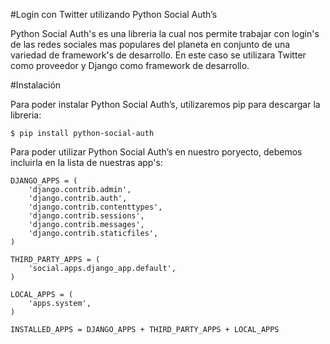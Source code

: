 #Login con Twitter utilizando Python Social Auth’s

Python Social Auth's es una libreria la cual nos permite trabajar con login's de las redes sociales mas populares del planeta en conjunto de una variedad de framework's de desarrollo.
En este caso se utilizara Twitter como proveedor y Django como framework de desarrollo.

#Instalación

Para poder instalar Python Social Auth’s, utilizaremos pip para descargar la libreria:

    $ pip install python-social-auth

Para poder utilizar Python Social Auth’s en nuestro poryecto, debemos incluirla en la lista de nuestras app's:

```
DJANGO_APPS = (
    'django.contrib.admin',
    'django.contrib.auth',
    'django.contrib.contenttypes',
    'django.contrib.sessions',
    'django.contrib.messages',
    'django.contrib.staticfiles',
)

THIRD_PARTY_APPS = (
    'social.apps.django_app.default',
)

LOCAL_APPS = (
    'apps.system',
)

INSTALLED_APPS = DJANGO_APPS + THIRD_PARTY_APPS + LOCAL_APPS
```
